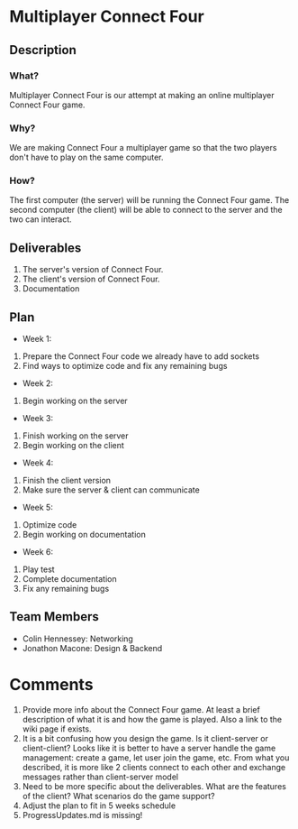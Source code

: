# Multiplayer Connect Four
## Description
### What?
Multiplayer Connect Four is our attempt at making an online multiplayer Connect Four game.
### Why?
We are making Connect Four a multiplayer game so that the two players don't have to play on the same computer.
### How?
The first computer (the server) will be running the Connect Four game. The second computer (the client) will be able to connect to the server and the two can interact.

## Deliverables
1. The server's version of Connect Four.
2. The client's version of Connect Four.
3. Documentation

## Plan
- Week 1:
1. Prepare the Connect Four code we already have to add sockets
2. Find ways to optimize code and fix any remaining bugs
- Week 2:
1. Begin working on the server
- Week 3:
1. Finish working on the server
2. Begin working on the client
- Week 4:
1. Finish the client version
2. Make sure the server & client can communicate
- Week 5:
1. Optimize code
2. Begin working on documentation
- Week 6:
1. Play test
2. Complete documentation
3. Fix any remaining bugs

## Team Members
- Colin Hennessey: Networking
- Jonathon Macone: Design & Backend

# Comments
1. Provide more info about the Connect Four game. At least a brief description of what it is and how the game is played. Also a link to the wiki page if exists.
2. It is a bit confusing how you design the game. Is it client-server or client-client? Looks like it is better to have a server handle the game management: create a game, let user join the game, etc. From what you described, it is more like 2 clients connect to each other and exchange messages rather than client-server model
3. Need to be more specific about the deliverables. What are the features of the client? What scenarios do the game support?
4. Adjust the plan to fit in 5 weeks schedule
5. ProgressUpdates.md is missing!

